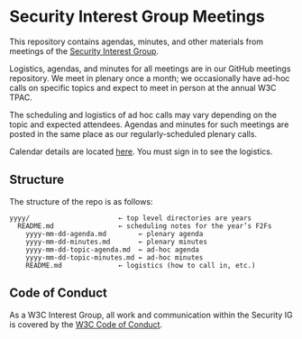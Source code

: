 # Security Interest Group Meetings

This repository contains agendas, minutes, and other materials from meetings of the [Security Interest Group](https://www.w3.org/groups/ig/security/).

Logistics, agendas, and minutes for all meetings are in our GitHub meetings repository. We meet in plenary once a month; we occasionally have ad-hoc calls on specific topics and expect to meet in person at the annual W3C TPAC.

The scheduling and logistics of ad hoc calls may vary depending on the topic and expected attendees. Agendas and minutes for such meetings are posted in the same place as our regularly-scheduled plenary calls.

Calendar details are located [here](https://www.w3.org/groups/ig/security/calendar/). You must sign in to see the logistics.


## Structure

The structure of the repo is as follows:

    yyyy/                      ← top level directories are years
      README.md                ← scheduling notes for the year’s F2Fs
        yyyy-mm-dd-agenda.md        ← plenary agenda
        yyyy-mm-dd-minutes.md       ← plenary minutes
        yyyy-mm-dd-topic-agenda.md  ← ad-hoc agenda
        yyyy-mm-dd-topic-minutes.md ← ad-hoc minutes
        README.md              ← logistics (how to call in, etc.)

## Code of Conduct

As a W3C Interest Group, all work and communication within the Security IG is covered by the [W3C Code of Conduct](https://www.w3.org/policies/code-of-conduct/).

